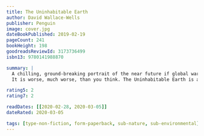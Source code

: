 ```yaml
---
title: The Uninhabitable Earth
author: David Wallace-Wells
publisher: Penguin
image: cover.jpg
dateBookPublished: 2019-02-19
pageCount: 241
bookHeight: 198
goodreadsReviewId: 3173736499
isbn13: 9780141988870

summary: |
  A chilling, ground-breaking portrait of the near future if global warming continues unchecked.
  It is worse, much worse, than you think. The Uninhabitable Earth is a searing indictment of our failure to imagine, much less enact, a better future for humanity.

rating5: 2
rating7: 2

readDates: [[2020-02-28, 2020-03-05]]
dateRated: 2020-03-05

tags: [type-non-fiction, form-paperback, sub-nature, sub-environmental]
---
```

